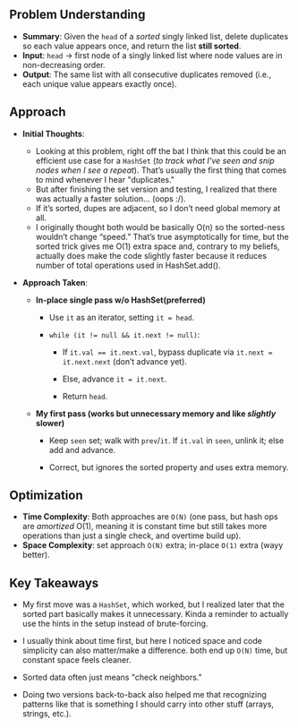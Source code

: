 <!-- Problem 83. Remove Duplicates from Sorted List notes -->
## Problem Understanding
 - **Summary**: Given the `head` of a *sorted* singly linked list, delete duplicates so each value appears once, and return the list **still sorted**.
 - **Input**: `head` → first node of a singly linked list where node values are in non-decreasing order.
 - **Output**: The same list with all consecutive duplicates removed (i.e., each unique value appears exactly once).

## Approach
 - **Initial Thoughts**:
     * Looking at this problem, right off the bat I think that this could be an efficient use case for a `HashSet` (*to track what I've seen and snip nodes when I see a repeat*). That’s usually the first thing that comes to mind whenever I hear "duplicates."
     * But after finishing the set version and testing, I realized that there was actually a faster solution... (oops :/).
     * If it’s sorted, dupes are adjacent, so I don’t need global memory at all.
     * I originally thought both would be basically O(n) so the sorted-ness wouldn’t change “speed.” That’s true asymptotically for time, but the sorted trick gives me O(1) extra space and, contrary to my beliefs, actually does make the code slightly faster because it reduces number of total operations used in HashSet.add().

 - **Approach Taken**:
   - **In-place single pass w/o HashSet(preferred)**
     - Use `it` as an iterator, setting `it = head`.
     - `while (it != null && it.next != null)`:

       - If `it.val == it.next.val`, bypass duplicate via `it.next = it.next.next` (don’t advance yet).

       - Else, advance `it = it.next`.

       - Return `head`.

   - **My first pass (works but unnecessary memory and like *slightly* slower)**

     - Keep `seen` set; walk with `prev`/`it`. If `it.val` in `seen`, unlink it; else add and advance.

     - Correct, but ignores the sorted property and uses extra memory.

<!-- ## Challenges
 - **Obstacles Faced**:
 - **Edge Cases**: -->

## Optimization
 - **Time Complexity**: Both approaches are `O(N)` (one pass, but hash ops are *amortized* O(1), meaning it is constant time but still takes more operations than just a single check, and overtime build up).
 - **Space Complexity**: set approach `O(N)` extra; in-place `O(1)` extra (wayy better).

<!-- ## Alternative Solutions
- None that come to mind. -->

## Key Takeaways
 - My first move was a `HashSet`, which worked, but I realized later that the sorted part basically makes it unnecessary. Kinda a reminder to actually use the hints in the setup instead of brute-forcing.

 - I usually think about time first, but here I noticed space and code simplicity can also matter/make a difference. both end up `O(N)` time, but constant space feels cleaner.

 - Sorted data often just means "check neighbors."

 - Doing two versions back-to-back also helped me that recognizing patterns like that is something I should carry into other stuff (arrays, strings, etc.).

<!-- ## Additional Resources
- N/A -->